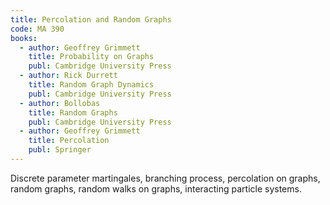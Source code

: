 ```yaml
---
title: Percolation and Random Graphs
code: MA 390
books:
  - author: Geoffrey Grimmett  
    title: Probability on Graphs
    publ: Cambridge University Press
  - author: Rick Durrett  
    title: Random Graph Dynamics
    publ: Cambridge University Press
  - author: Bollobas 
    title: Random Graphs
    publ: Cambridge University Press
  - author: Geoffrey Grimmett 
    title: Percolation
    publ: Springer
---
```

Discrete parameter martingales, branching process, percolation on graphs,
random graphs, random walks on graphs, interacting particle systems.

